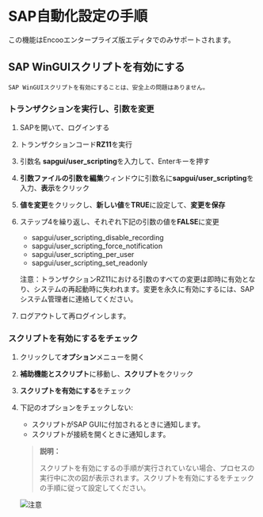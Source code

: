 # SAP自動化設定の手順

この機能はEncooエンタープライズ版エディタでのみサポートされます。

## SAP WinGUIスクリプトを有効にする
`SAP WinGUIスクリプトを有効にすることは、安全上の問題はありません。`
### トランザクションを実行し、引数を変更
1. SAPを開いて、ログインする
2. トランザクションコード**RZ11**を実行
3. 引数名 **sapgui/user_scripting**を入力して、Enterキーを押す
4. **引数ファイルの引数を編集**ウィンドウに引数名に**sapgui/user_scripting**を入力、**表示**をクリック
5. **値を変更**をクリックし、**新しい値**を**TRUE**に設定して、**変更を保存**
5. ステップ4を繰り返し、それぞれ下記の引数の値を**FALSE**に変更
    - sapgui/user\_scripting\_disable\_recording
    - sapgui/user\_scripting\_force\_notification
    - sapgui/user\_scripting\_per\_user
    - sapgui/user\_scripting\_set\_readonly

    注意：トランザクションRZ11における引数のすべての変更は即時に有効となり、システムの再起動時に失われます。変更を永久に有効にするには、SAPシステム管理者に連絡してください。

6. ログアウトして再ログインします。

### スクリプトを有効にするをチェック
1. クリックして**オプション**メニューを開く
2. **補助機能とスクリプト**に移動し、**スクリプト**をクリック
3. **スクリプトを有効にする**をチェック
4. 下記のオプションをチェックしない:
    - スクリプトがSAP GUIに付加されるときに通知します。
    - スクリプトが接続を開くときに通知します。



     >**説明：**
    >
    >スクリプトを有効にするの手順が実行されていない場合、プロセスの実行中に次の図が表示されます。スクリプトを有効にするをチェックの手順に従って設定してください。
    
    ![注意](https://docimages.blob.core.chinacloudapi.cn/images/Amanda/SAPWarning.png)